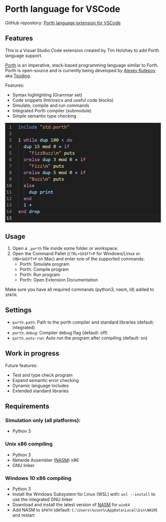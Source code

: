 # Porth language for VSCode

GitHub repository: [Porth language extension for VSCode](https://github.com/timholzhey/porth-language)

## Features

This is a Visual Studio Code extension created by Tim Holzhey to add Porth language support.

[Porth](https://gitlab.com/tsoding/porth) is an imperative, stack-based programming language similar to Forth.
Porth is open-source and is currently being developed by [Alexey Kutepov](https://github.com/rexim) aka [Tsoding](https://www.youtube.com/c/Tsoding).

Features:
- Syntax highlighting (Grammar set)
- Code snippets (Intrinsics and useful code blocks)
- Simulate, compile and run commands
- Integrated Porth compiler (submodule)
- Simple semantic type checking

![Example](example.png)

## Usage

1. Open a `.porth` file inside some folder or workspace.
2. Open the Command Pallet (`CTRL+SHIFT+P` for Windows/Linux or `CMD+SHIFT+P` on Mac) and enter one of the supported commands:
    - Porth: Simulate program
    - Porth: Compile program
    - Porth: Run program
    - Porth: Open Extension Documentation

Make sure you have all required commands (python3, nasm, ld) added to `$PATH`.

## Settings

- `porth.path`: Path to the porth compiler and standard libraries (default: integrated)
- `porth.debug`: Compiler debug flag (default: off)
- `porth.auto-run`: Auto run the program after compiling (default: on)

## Work in progress

Future features:

- Test and type check program
- Expand semantic error checking
- Dynamic language includes
- Extended standard libraries

## Requirements

### Simulation only (all platforms):

- Python 3

### Unix x86 compiling

- Python 3
- Netwide Assembler ([NASM](https://www.nasm.us)) x86
- GNU linker

### Windows 10 x86 compiling

- Python 3
- Install the Windows Subsystem for Linux (WSL) with: `wsl --install` to use the integrated GNU linker
- Download and install the latest version of [NASM](https://www.nasm.us) for `win64`
- Add NASM to `$PATH` (default: `C:\Users\%user%\AppData\Local\bin\NASM`) and restart
